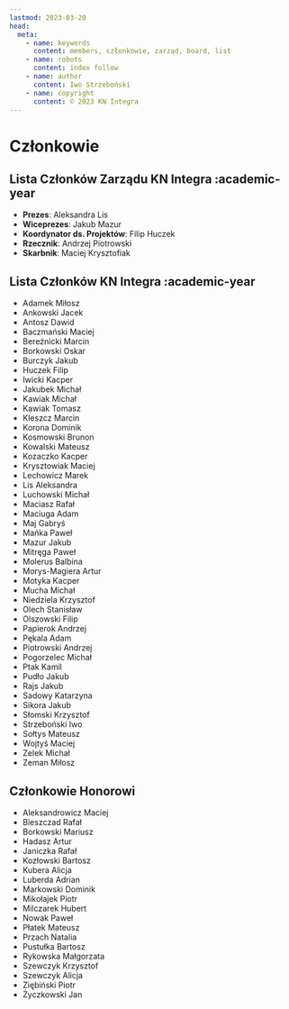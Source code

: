 ```yaml
---
lastmod: 2023-03-20
head:
  meta:
    - name: keywords
      content: members, członkowie, zarząd, board, list
    - name: robots
      content: index follow
    - name: author
      content: Iwo Strzeboński
    - name: copyright
      content: © 2023 KN Integra
---
```


# Członkowie

## Lista Członków Zarządu KN Integra :academic-year

- **Prezes**: Aleksandra Lis
- **Wiceprezes**: Jakub Mazur
- **Koordynator ds. Projektów**: Filip Huczek
- **Rzecznik**: Andrzej Piotrowski
- **Skarbnik**: Maciej Krysztofiak

## Lista Członków KN Integra :academic-year

- Adamek Miłosz
- Ankowski Jacek
- Antosz Dawid
- Baczmański Maciej
- Bereźnicki Marcin
- Borkowski Oskar
- Burczyk Jakub
- Huczek Filip
- Iwicki Kacper
- Jakubek Michał
- Kawiak Michał
- Kawiak Tomasz
- Kleszcz Marcin
- Korona Dominik
- Kosmowski Brunon
- Kowalski Mateusz
- Kozaczko Kacper
- Krysztowiak Maciej
- Lechowicz Marek
- Lis Aleksandra
- Luchowski Michał
- Maciasz Rafał
- Maciuga Adam
- Maj Gabryś
- Mańka Paweł
- Mazur Jakub
- Mitręga Paweł
- Molerus Balbina
- Morys-Magiera Artur
- Motyka Kacper
- Mucha Michał
- Niedziela Krzysztof
- Olech Stanisław
- Olszowski Filip
- Papierok Andrzej
- Pękala Adam
- Piotrowski Andrzej
- Pogorzelec Michał
- Ptak Kamil
- Pudło Jakub
- Rajs Jakub
- Sadowy Katarzyna
- Sikora Jakub
- Słomski Krzysztof
- Strzeboński Iwo
- Sołtys Mateusz
- Wojtyś Maciej
- Zelek Michał
- Zeman Miłosz

## Członkowie Honorowi

- Aleksandrowicz Maciej
- Bieszczad Rafał
- Borkowski Mariusz
- Hadasz Artur
- Janiczka Rafał
- Kozłowski Bartosz
- Kubera Alicja
- Luberda Adrian
- Markowski Dominik
- Mikołajek Piotr
- Milczarek Hubert
- Nowak Paweł
- Płatek Mateusz
- Przach Natalia
- Pustułka Bartosz
- Rykowska Małgorzata
- Szewczyk Krzysztof
- Szewczyk Alicja
- Ziębiński Piotr
- Życzkowski Jan
